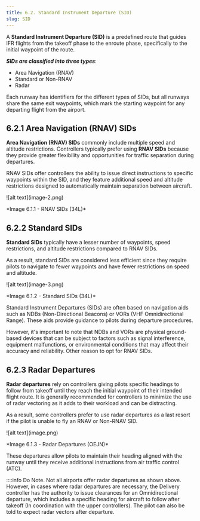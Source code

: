 ```yaml
---
title: 6.2. Standard Instrument Departure (SID)
slug: SID
---
```

A **Standard Instrument Departure (SID)** is a predefined route that guides IFR flights from the takeoff phase to the enroute phase, specifically to the initial waypoint of the route. 

***SIDs are classified into three types***:
- Area Navigation (RNAV)
- Standard or Non-RNAV
- Radar

Each runway has identifiers for the different types of SIDs, but all runways share the same exit waypoints, which mark the starting waypoint for any departing flight from the airport.

## 6.2.1    Area Navigation (RNAV) SIDs
**Area Navigation (RNAV) SIDs** commonly include multiple speed and altitude restrictions. Controllers typically prefer using **RNAV SIDs** because they provide greater flexibility and opportunities for traffic separation during departures.

RNAV SIDs offer controllers the ability to issue direct instructions to specific waypoints within the SID, and they feature additional speed and altitude restrictions designed to automatically maintain separation between aircraft.

<div className="center-align">
![alt text](image-2.png)
</div>
<div className="center-align">
<p> *Image  6.1.1 - RNAV SIDs (34L)* </p>
</div>

## 6.2.2    Standard SIDs

**Standard SIDs** typically have a lesser number of waypoints, speed restrictions, and altitude restrictions compared to RNAV SIDs.

As a result, standard SIDs are considered less efficient since they require pilots to navigate to fewer waypoints and have fewer restrictions on speed and altitude. 

<div className="center-align">
![alt text](image-3.png)
</div>
<div className="center-align">
<p> *Image 6.1.2 - Standard SIDs (34L)* </p>
</div>
Standard Instrument Departures (SIDs) are often based on navigation aids such as NDBs (Non-Directional Beacons) or VORs (VHF Omnidirectional Range). These aids provide guidance to pilots during departure procedures. 

However, it's important to note that NDBs and VORs are physical ground-based devices that can be subject to factors such as signal interference, equipment malfunctions, or environmental conditions that may affect their accuracy and reliability. Other reason to opt for RNAV SIDs.

## 6.2.3    Radar Departures
**Radar departures** rely on controllers giving pilots specific headings to follow from takeoff until they reach the initial waypoint of their intended flight route. It is generally recommended for controllers to minimize the use of radar vectoring as it adds to their workload and can be distracting. 

As a result, some controllers prefer to use radar departures as a last resort if the pilot is unable to fly an RNAV or Non-RNAV SID.
<div className="center-align">
![alt text](image.png)
</div>
<div className="center-align">
<p> *Image 6.1.3 - Radar Departures (OEJN)* </p>
</div>
These departures allow pilots to maintain their heading aligned with the runway until they receive additional instructions from air traffic control (ATC).

::::info Do Note.
Not all airports offer radar departures as shown above. However, in cases where radar departures are necessary, the Delivery controller has the authority to issue clearances for an Omnidirectional departure, which includes a specific heading for aircraft to follow after takeoff (In coordination with the upper controllers). The pilot can also be told to expect radar vectors after departure.